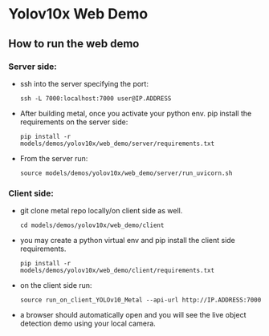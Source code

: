 # Yolov10x Web Demo

## How to run the web demo

### Server side:

- ssh into the server specifying the port:
  ```
  ssh -L 7000:localhost:7000 user@IP.ADDRESS
  ```

- After building metal, once you activate your python env. pip install the requirements on the server side:
  ```
  pip install -r models/demos/yolov10x/web_demo/server/requirements.txt
  ```

- From the server run:
  ```
  source models/demos/yolov10x/web_demo/server/run_uvicorn.sh
  ```

### Client side:

- git clone metal repo locally/on client side as well.
  ```
  cd models/demos/yolov10x/web_demo/client
  ```
- you may create a python virtual env and pip install the client side requirements.

  ```
  pip install -r models/demos/yolov10x/web_demo/client/requirements.txt
  ```
- on the client side run:
  ```
  source run_on_client_YOLOv10_Metal --api-url http://IP.ADDRESS:7000
  ```
- a browser should automatically open and you will see the live object detection demo using your local camera.
